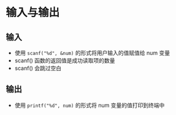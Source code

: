 # 输入与输出

## 输入

* 使用 `scanf("%d", &num)` 的形式将用户输入的值赋值给 num 变量
* scanf() 函数的返回值是成功读取项的数量
* scanf() 会跳过空白 

## 输出

* 使用 `printf("%d", num)` 的形式将 num 变量的值打印到终端中